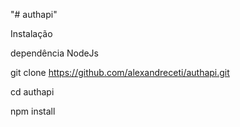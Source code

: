 "# authapi"

Instalação

dependência NodeJs

git clone https://github.com/alexandreceti/authapi.git

cd authapi

npm install
